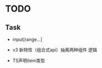 <!--
 * @Date: 2022-07-23 22:55:46
 * @LastEditors: Mr.qin
 * @LastEditTime: 2022-07-24 16:34:44
 * @Description: 项目描述
-->
# TODO

## Task

- input[range...]

- v3 新特性（组合式api）抽离两种组件 逻辑

- TS声明item类型